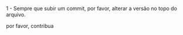 1 - Sempre que subir um commit, por favor, alterar a versão no topo do arquivo.

por favor, contribua